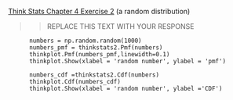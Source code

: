 [Think Stats Chapter 4 Exercise 2](http://greenteapress.com/thinkstats2/html/thinkstats2005.html#toc41) (a random distribution)

>> REPLACE THIS TEXT WITH YOUR RESPONSE


          numbers = np.random.random(1000)
          numbers_pmf = thinkstats2.Pmf(numbers)
          thinkplot.Pmf(numbers_pmf,linewidth=0.1)
          thinkplot.Show(xlabel = 'random number', ylabel = 'pmf')

          numbers_cdf =thinkstats2.Cdf(numbers)
          thinkplot.Cdf(numbers_cdf)
          thinkplot.Show(xlabel = 'random number', ylabel ='CDF')
